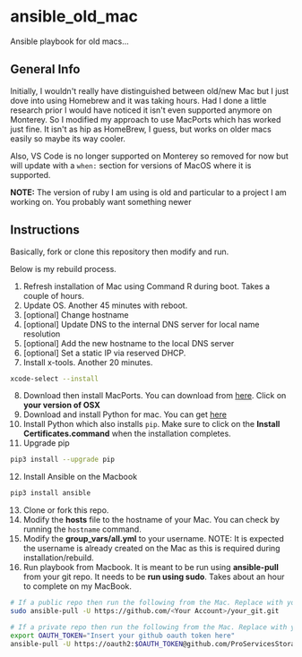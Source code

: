 # ansible_old_mac
Ansible playbook for old macs...

## General Info

Initially, I wouldn't really have distinguished between old/new Mac but I just dove into using Homebrew and it was taking hours. Had I done a little research prior I would have noticed it isn't even supported anymore on Monterey. So I modified my approach to use MacPorts which has worked just fine. It isn't as hip as HomeBrew, I guess, but works on older macs easily so maybe its way cooler.

Also, VS Code is no longer supported on Monterey so removed for now but will update with a `when:` section for versions of MacOS where it is supported.

**NOTE:** The version of ruby I am using is old and particular to a project I am working on. You probably want something newer

## Instructions

Basically, fork or clone this repository then modify and run.

Below is my rebuild process.

1. Refresh installation of Mac using Command R during boot. Takes a couple of hours.
2. Update OS. Another 45 minutes with reboot.
3. [optional] Change hostname
4. [optional] Update DNS to the internal DNS server for local name resolution
5. [optional] Add the new hostname to the local DNS server
6. [optional] Set a static IP via reserved DHCP.
7. Install x-tools. Another 20 minutes.
   
```bash
xcode-select --install
```

8. Download then install MacPorts. You can download from [here](https://www.macports.org/install.php). Click on **your version of OSX**
9. Download and install Python for mac. You can get [here](https://www.python.org/downloads/)
10. Install Python which also installs `pip`. Make sure to click on the **Install Certificates.command** when the installation completes.
11. Upgrade pip

```bash
pip3 install --upgrade pip
```

12. Install Ansible on the Macbook

```bash
pip3 install ansible
```

13. Clone or fork this repo.
14. Modify the **hosts** file to the hostname of your Mac. You can check by running the `hostname` command.
15. Modify the **group_vars/all.yml** to your username. NOTE: It is expected the username is already created on the Mac as this is required during installation/rebuild.
16. Run playbook from Macbook. It is meant to be run using **ansible-pull** from your git repo. It needs to be **run using sudo**. Takes about an hour to complete on my MacBook.


```bash
# If a public repo then run the following from the Mac. Replace with your values.
sudo ansible-pull -U https://github.com/<Your Account>/your_git.git
```

```bash
# If a private repo then run the following from the Mac. Replace with your values.
export OAUTH_TOKEN="Insert your github oauth token here"
ansible-pull -U https://oauth2:$OAUTH_TOKEN@github.com/ProServicesStorage/ansible_configs.git
```
